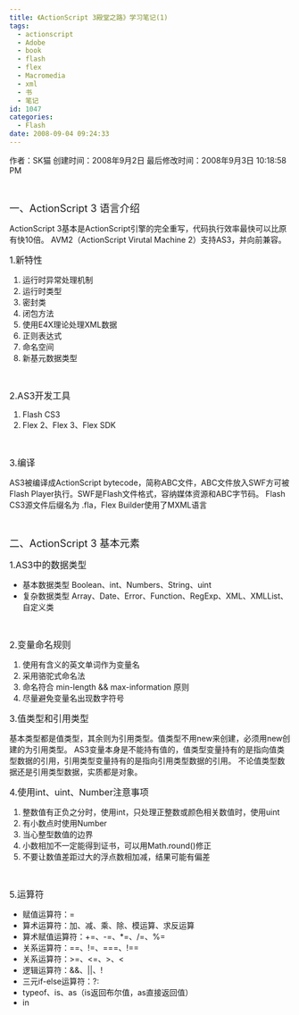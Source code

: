 ```yaml
---
title: 《ActionScript 3殿堂之路》学习笔记(1)
tags:
  - actionscript
  - Adobe
  - book
  - flash
  - flex
  - Macromedia
  - xml
  - 书
  - 笔记
id: 1047
categories:
  - Flash
date: 2008-09-04 09:24:33
---
```


作者：SK猫
创建时间：2008年9月2日
最后修改时间：2008年9月3日 10:18:58 PM

&nbsp;

<span style="font-size: large">一、ActionScript 3 语言介绍</span>
&nbsp;

ActionScript 3基本是ActionScript引擎的完全重写，代码执行效率最快可以比原有快10倍。
AVM2（ActionScript Virutal Machine 2）支持AS3，并向前兼容。
&nbsp;

<span style="font-size: medium">1.新特性</span>

1.  运行时异常处理机制
2.  运行时类型
3.  密封类
4.  闭包方法
5.  使用E4X理论处理XML数据
6.  正则表达式
7.  命名空间
8.  新基元数据类型

&nbsp;

<span style="font-size: medium">2.AS3开发工具</span>

1.  Flash CS3
2.  Flex 2、Flex 3、Flex SDK

&nbsp;

<span style="font-size: medium">3.编译</span>
&nbsp;

AS3被编译成ActionScript bytecode，简称ABC文件，ABC文件放入SWF方可被Flash Player执行。SWF是Flash文件格式，容纳媒体资源和ABC字节码。
Flash CS3源文件后缀名为 .fla，Flex Builder使用了MXML语言

&nbsp;

<span style="font-size: large">二、ActionScript 3 基本元素
</span>

<span style="font-size: medium">1.AS3中的数据类型</span>
&nbsp;

*   基本数据类型
    Boolean、int、Numbers、String、uint
*   复杂数据类型
    Array、Date、Error、Function、RegExp、XML、XMLList、自定义类

&nbsp;

<span style="font-size: medium">2.变量命名规则
</span>

1.  使用有含义的英文单词作为变量名
2.  采用骆驼式命名法
3.  命名符合 min-length &amp;&amp; max-information 原则
4.  尽量避免变量名出现数字符号

<span style="font-size: medium">3.值类型和引用类型</span>
&nbsp;

基本类型都是值类型，其余则为引用类型。值类型不用new来创建，必须用new创建的为引用类型。
AS3变量本身是不能持有值的，值类型变量持有的是指向值类型数据的引用，引用类型变量持有的是指向引用类型数据的引用。
不论值类型数据还是引用类型数据，实质都是对象。
&nbsp;

<span style="font-size: medium">4.使用int、uint、Number注意事项</span>

1.  整数值有正负之分时，使用int，只处理正整数或颜色相关数值时，使用uint
2.  有小数点时使用Number
3.  当心整型数值的边界
4.  小数相加不一定能得到证书，可以用Math.round()修正
5.  不要让数值差距过大的浮点数相加减，结果可能有偏差

&nbsp;

<span style="font-size: medium">5.运算符</span>

*   赋值运算符：=
*   算术运算符：加、减、乘、除、模运算、求反运算
*   算术赋值运算符：+=、-=、*=、/=、%=
*   关系运算符：==、!=、===、!==
*   关系运算符：&gt;=、&lt;=、&gt;、&lt;
*   逻辑运算符：&amp;&amp;、||、!
*   三元if-else运算符：?:
*   typeof、is、as（is返回布尔值，as直接返回值）
*   in
    &nbsp;